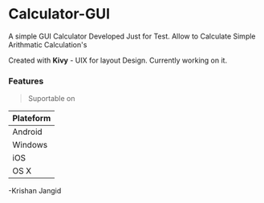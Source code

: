 # Calculator-GUI

A simple GUI Calculator Developed Just for Test.
Allow to Calculate Simple Arithmatic Calculation's

Created with **Kivy** - UIX for layout Design.
Currently working on it.
### Features
>Suportable on

Plateform | 
------------ |
Android | 
Windows |
iOS |
OS X |

-Krishan Jangid
